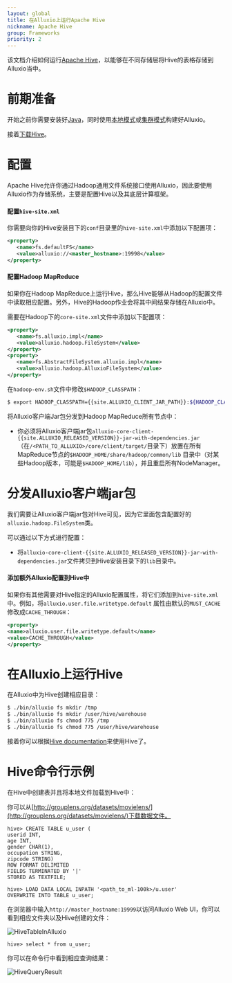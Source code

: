 ```yaml
---
layout: global
title: 在Alluxio上运行Apache Hive
nickname: Apache Hive
group: Frameworks
priority: 2
---
```


该文档介绍如何运行[Apache Hive](http://hive.apache.org/)，以能够在不同存储层将Hive的表格存储到Alluxio当中。

# 前期准备

开始之前你需要安装好[Java](Java-Setup.html)，同时使用[本地模式](Running-Alluxio-Locally.html)或[集群模式](Running-Alluxio-on-a-Cluster.html)构建好Alluxio。

接着[下载Hive](http://hive.apache.org/downloads.html)。

# 配置

Apache Hive允许你通过Hadoop通用文件系统接口使用Alluxio，因此要使用Alluxio作为存储系统，主要是配置Hive以及其底层计算框架。

#### 配置`hive-site.xml`

你需要向你的Hive安装目下的`conf`目录里的`hive-site.xml`中添加以下配置项：

```xml
<property>
   <name>fs.defaultFS</name>
   <value>alluxio://<master_hostname>:19998</value>
</property>
```

#### 配置Hadoop MapReduce

如果你在Hadoop MapReduce上运行Hive，那么Hive能够从Hadoop的配置文件中读取相应配置。另外，Hive的Hadoop作业会将其中间结果存储在Alluxio中。

需要在Hadoop下的`core-site.xml`文件中添加以下配置项：


```xml
<property>
   <name>fs.alluxio.impl</name>
   <value>alluxio.hadoop.FileSystem</value>
</property>
<property>
   <name>fs.AbstractFileSystem.alluxio.impl</name>
   <value>alluxio.hadoop.AlluxioFileSystem</value>
</property>
```

在`hadoop-env.sh`文件中修改`$HADOOP_CLASSPATH`：

```bash
$ export HADOOP_CLASSPATH={{site.ALLUXIO_CLIENT_JAR_PATH}}:${HADOOP_CLASSPATH}
```

将Alluxio客户端Jar包分发到Hadoop MapReduce所有节点中：

- 你必须将Alluxio客户端jar包`alluxio-core-client-{{site.ALLUXIO_RELEASED_VERSION}}-jar-with-dependencies.jar`
（在`/<PATH_TO_ALLUXIO>/core/client/target/`目录下）放置在所有MapReduce节点的`$HADOOP_HOME/share/hadoop/common/lib`
目录中（对某些Hadoop版本，可能是`$HADOOP_HOME/lib`），并且重启所有NodeManager。

# 分发Alluxio客户端jar包

我们需要让Alluxio客户端jar包对Hive可见，因为它里面包含配置好的`alluxio.hadoop.FileSystem`类。

可以通过以下方式进行配置：

- 将`alluxio-core-client-{{site.ALLUXIO_RELEASED_VERSION}}-jar-with-dependencies.jar`文件拷贝到Hive安装目录下的`lib`目录中。

#### 添加额外Alluxio配置到Hive中

如果你有其他需要对Hive指定的Alluxio配置属性，将它们添加到`hive-site.xml`中。例如，将`alluxio.user.file.writetype.default`
属性由默认的`MUST_CACHE`修改成`CACHE_THROUGH`：

```xml
<property>
<name>alluxio.user.file.writetype.default</name>
<value>CACHE_THROUGH</value>
</property>
```

# 在Alluxio上运行Hive

在Alluxio中为Hive创建相应目录：

```bash
$ ./bin/alluxio fs mkdir /tmp
$ ./bin/alluxio fs mkdir /user/hive/warehouse
$ ./bin/alluxio fs chmod 775 /tmp
$ ./bin/alluxio fs chmod 775 /user/hive/warehouse
```

接着你可以根据[Hive documentation](https://cwiki.apache.org/confluence/display/Hive/GettingStarted)来使用Hive了。

# Hive命令行示例

在Hive中创建表并且将本地文件加载到Hive中：

你可以从[http://grouplens.org/datasets/movielens/](http://grouplens.org/datasets/movielens/)下载数据文件。

```
hive> CREATE TABLE u_user (
userid INT,
age INT,
gender CHAR(1),
occupation STRING,
zipcode STRING)
ROW FORMAT DELIMITED
FIELDS TERMINATED BY '|'
STORED AS TEXTFILE;

hive> LOAD DATA LOCAL INPATH '<path_to_ml-100k>/u.user'
OVERWRITE INTO TABLE u_user;
```

在浏览器中输入`http://master_hostname:19999`以访问Alluxio Web UI，你可以看到相应文件夹以及Hive创建的文件：

![HiveTableInAlluxio]({{site.data.img.screenshot_hive_table_in_alluxio}})

```
hive> select * from u_user;
```

你可以在命令行中看到相应查询结果：

![HiveQueryResult]({{site.data.img.screenshot_hive_query_result}})
